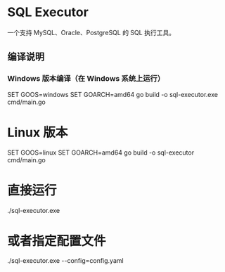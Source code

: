 # SQL Executor

一个支持 MySQL、Oracle、PostgreSQL 的 SQL 执行工具。

## 编译说明

### Windows 版本编译（在 Windows 系统上运行）
SET GOOS=windows
SET GOARCH=amd64
go build -o sql-executor.exe cmd/main.go

# Linux 版本
SET GOOS=linux
SET GOARCH=amd64
go build -o sql-executor cmd/main.go



# 直接运行
./sql-executor.exe

# 或者指定配置文件
./sql-executor.exe --config=config.yaml